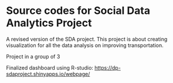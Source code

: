 # Source codes for Social Data Analytics Project

A revised version of the SDA project. This project is about creating visualization for all the data analysis on improving transportation.  

Project in a group of 3

Finalized dashboard using R-studio: https://dp-sdaproject.shinyapps.io/webpage/
